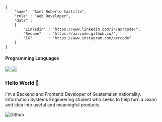```shell
{
    "name": "Axel Roberto Castillo",
    "role" : "Web Developer",
    "data" : 
    { 
        "Linkedin" : "https://www.linkedin.com/in/axrcode/", 
        "Resume"   : "https://axrcode.github.io/",
        "IG"       : "https://www.instagram.com/axrcode"
    }
}
```

<h4>Programming Languages</h4>

<p>
  <img src="https://img.shields.io/badge/JavaScript-F7DF1E?style=for-the-badge&logo=javascript&logoColor=white">
  <img src="https://img.shields.io/badge/PHP-4F5278?style=for-the-badge&logo=php&logoColor=white">
</p>

### Hello World 👋

I'm a Backend and Frontend Developer of Guatemalan nationality. Information Systems Engineering student who seeks to help turn a vision and idea into useful and meaningful products.

![Github](https://github-readme-stats.vercel.app/api/top-langs/?username=axrcode&layout=compact&show_icons=true&theme=nord&hide_border=true)
